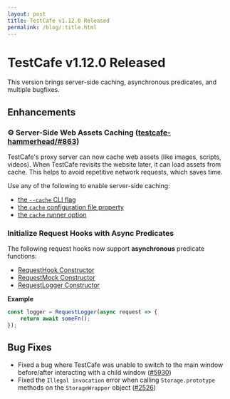 ```yaml
---
layout: post
title: TestCafe v1.12.0 Released
permalink: /blog/:title.html
---
```

# TestCafe v1.12.0 Released

This version brings server-side caching, asynchronous predicates, and multiple bugfixes.

<!--more-->

## Enhancements

### ⚙ Server-Side Web Assets Caching ([testcafe-hammerhead/#863](https://github.com/DevExpress/testcafe-hammerhead/issues/863))

TestCafe's proxy server can now cache web assets (like images, scripts, videos). When TestCafe revisits the website later, it can load assets from cache. This helps to avoid repetitive network requests, which saves time.

Use any of the following to enable server-side caching:

* [the `--cache` CLI flag](./docs/articles/documentation/reference/command-line-interface.md#--cache)
* [the `cache` configuration file property](./docs/articles/documentation/reference/configuration-file.md#cache)
* [the `cache` runner option](./docs/articles/documentation/reference/testcafe-api/runner/run.md)

### Initialize Request Hooks with Async Predicates

The following request hooks now support **asynchronous** predicate functions:

* [RequestHook Constructor](./docs/articles/documentation/reference/test-api/requesthook/constructor.md)
* [RequestMock Constructor](./docs/articles/documentation/reference/test-api/requestmock/constructor.md)
* [RequestLogger Constructor](./docs/articles/documentation/reference/test-api/requestlogger/constructor.md)

**Example**

```js
const logger = RequestLogger(async request => {
    return await someFn();
});
```

## Bug Fixes

* Fixed a bug where TestCafe was unable to switch to the main window before/after interacting with a child window ([#5930](https://github.com/DevExpress/testcafe/issues/5930))
* Fixed the `Illegal invocation` error when calling `Storage.prototype` methods on the `StorageWrapper` object ([#2526](https://github.com/DevExpress/testcafe-hammerhead/issues/2526))
